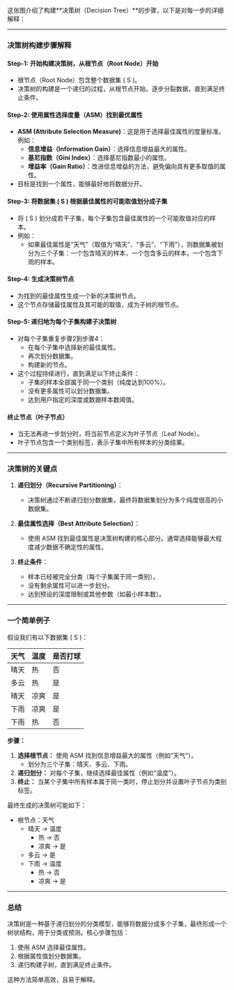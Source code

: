 这张图介绍了构建**决策树（Decision Tree）**的步骤，以下是对每一步的详细解释：

---

### **决策树构建步骤解释**

#### **Step-1:** 开始构建决策树，从根节点（Root Node）开始
- 根节点（Root Node）包含整个数据集 \( S \)。
- 决策树的构建是一个递归的过程，从根节点开始，逐步分裂数据，直到满足终止条件。
  
#### **Step-2:** 使用属性选择度量（ASM）找到最优属性
- **ASM (Attribute Selection Measure)**：这是用于选择最佳属性的度量标准。例如：
  - **信息增益（Information Gain）**：选择信息增益最大的属性。
  - **基尼指数（Gini Index）**：选择基尼指数最小的属性。
  - **增益率（Gain Ratio）**：改进信息增益的方法，避免偏向具有更多取值的属性。
- 目标是找到一个属性，能够最好地将数据分开。

#### **Step-3:** 将数据集 \( S \) 根据最佳属性的可能取值划分成子集
- 将 \( S \) 划分成若干子集，每个子集包含最佳属性的一个可能取值对应的样本。
- 例如：
  - 如果最佳属性是“天气”（取值为“晴天”、“多云”、“下雨”），则数据集被划分为三个子集：一个包含晴天的样本，一个包含多云的样本，一个包含下雨的样本。

#### **Step-4:** 生成决策树节点
- 为找到的最佳属性生成一个新的决策树节点。
- 这个节点存储最佳属性及其可能的取值，成为子树的根节点。

#### **Step-5:** 递归地为每个子集构建子决策树
- 对每个子集重复步骤2到步骤4：
  - 在每个子集中选择新的最佳属性。
  - 再次划分数据集。
  - 构建新的节点。
- 这个过程持续进行，直到满足以下终止条件：
  - 子集的样本全部属于同一个类别（纯度达到100%）。
  - 没有更多属性可以划分数据集。
  - 达到用户指定的深度或数据样本数阈值。

#### **终止节点（叶子节点）**
- 当无法再进一步划分时，将当前节点定义为叶子节点（Leaf Node）。
- 叶子节点包含一个类别标签，表示子集中所有样本的分类结果。

---

### **决策树的关键点**

1. **递归划分（Recursive Partitioning）**：
   - 决策树通过不断递归划分数据集，最终将数据集划分为多个纯度很高的小数据集。

2. **最佳属性选择（Best Attribute Selection）**：
   - 使用 ASM 找到最佳属性是决策树构建的核心部分。通常选择能够最大程度减少数据不确定性的属性。

3. **终止条件**：
   - 样本已经被完全分类（每个子集属于同一类别）。
   - 没有剩余属性可以进一步划分。
   - 达到预设的深度限制或其他参数（如最小样本数）。

---

### **一个简单例子**

假设我们有以下数据集 \( S \)：

| 天气    | 温度  | 是否打球 |
|---------|-------|----------|
| 晴天    | 热    | 否       |
| 多云    | 热    | 是       |
| 晴天    | 凉爽  | 是       |
| 下雨    | 凉爽  | 是       |
| 下雨    | 热    | 否       |

**步骤：**
1. **选择根节点：** 使用 ASM 找到信息增益最大的属性（例如“天气”）。
   - 划分为三个子集：晴天、多云、下雨。
2. **递归划分：** 对每个子集，继续选择最佳属性（例如“温度”）。
3. **终止：** 当某个子集中所有样本属于同一类时，停止划分并设置叶子节点为类别标签。

最终生成的决策树可能如下：
- 根节点：天气
  - 晴天 → 温度
    - 热 → 否
    - 凉爽 → 是
  - 多云 → 是
  - 下雨 → 温度
    - 热 → 否
    - 凉爽 → 是

---

### **总结**
决策树是一种基于递归划分的分类模型，能够将数据分成多个子集，最终形成一个树状结构，用于分类或预测。核心步骤包括：
1. 使用 ASM 选择最佳属性。
2. 根据属性值划分数据集。
3. 递归构建子树，直到满足终止条件。

这种方法简单高效，且易于解释。